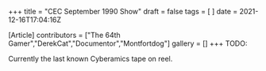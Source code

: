 +++
title = "CEC September 1990 Show"
draft = false
tags = [ ]
date = 2021-12-16T17:04:16Z

[Article]
contributors = ["The 64th Gamer","DerekCat","Documentor","Montfortdog"]
gallery = []
+++
TODO:

Currently the last known Cyberamics tape on reel.